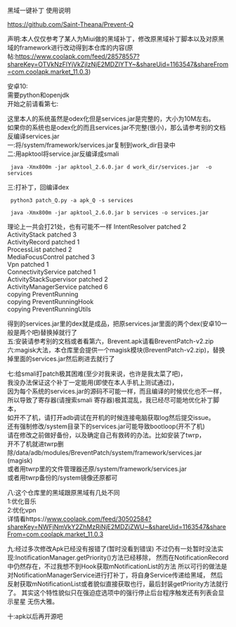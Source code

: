 
黑域一键补丁 使用说明

https://github.com/Saint-Theana/Prevent-Q

声明:本人仅仅参考了某人为Miui做的黑域补丁，修改原黑域补丁脚本以及对原黑域的framework进行改动得到本仓库的内容(原帖:https://www.coolapk.com/feed/28578557?shareKey=OTVkNzFlYjVkZjIzNjE2MDZlYTY~&shareUid=1163547&shareFrom=com.coolapk.market_11.0.3)

安卓10: <br />
需要python和openjdk<br />
开始之前请看第七:<br />

这里本人的系统虽然是odex化但是services.jar是完整的，大小为10M左右。<br />
如果你的系统也是odex化的而且services.jar不完整(很小)，那么请参考别的文档反编译services.jar<br />
一:将/system/framework/services.jar复制到work_dir目录中<br />
二:用apktool将service.jar反编译成smali<br />

```SHELL
 java -Xmx800m -jar apktool_2.6.0.jar d work_dir/services.jar  -o services
```

三:打补丁，回编译dex<br />

```SHELL
 python3 patch_Q.py -a apk_Q -s services
 
 java -Xmx800m -jar apktool_2.6.0.jar b services -o services.jar
```

理论上一共会打21处，也有可能不一样
IntentResolver patched 2<br />
ActivityStack patched 3<br />
ActivityRecord patched 1<br />
ProcessList patched 2<br />
MediaFocusControl patched 3<br />
Vpn patched 1<br />
ConnectivityService patched 1<br />
ActivityStackSupervisor patched 2<br />
ActivityManagerService patched 6<br />
copying PreventRunning<br />
copying PreventRunningHook<br />
copying PreventRunningUtils<br />


得到的services.jar里的dex就是成品，把原services.jar里面的两个dex(安卓10一般是两个吧)替换掉就行了<br />
五:安装请参考别的文档或者看第六，Brevent.apk请看BreventPatch-v2.zip
六:magisk大法，本仓库里会提供一个magisk模块(BreventPatch-v2.zip)，替换掉里面的services.jar然后刷进去就行了<br />

七:给smali打patch极其困难(至少对我来说，也许是我太菜了吧)，<br />
我没办法保证这个补丁一定能用(即使在本人手机上测试通过)，<br />
因为每个系统的services.jar的源码不可能一样，而且编译的时候优化也不一样，<br />
所以导致了寄存器(请搜索smali 寄存器)极其混乱，我已经尽可能地优化补丁脚本，<br />
如开不了机，请打开adb调试在开机的时候连接电脑获取log然后提交issue。<br />
还有强制修改/system目录下的services.jar可能导致bootloop(开不了机)<br />
请在修改之前做好备份，以及确定自己有救砖的办法。比如安装了twrp，<br />
开不了机就进twrp删除/data/adb/modules/BreventPatch/system/framework/services.jar (magisk)<br />
或者用twrp里的文件管理器还原/system/framework/services.jar<br />
或者用twrp备份的/system镜像还原都可<br />

八:这个仓库里的黑域跟原黑域有几处不同<br />
1:优化音乐<br />
2:优化vpn<br />
详情看https://www.coolapk.com/feed/30502584?shareKey=NWFjNmVkY2ZhMzRiNjE2MDZjZWU~&shareUid=1163547&shareFrom=com.coolapk.market_11.0.3<br />

九:经过多次修改Apk已经没有报错了(暂时没看到错误)
   不过仍有一处暂时没法实现:InotificationManager.getPriority()方法已经移除，
   然而在NotificationRecord中仍然存在，不过我想不到Hook获取mNotificationList的方法
   所以可行的做法是对NotificationManagerService进行打补丁，将自身Service传递给黑域，
   然后反射获取mNotificationList或者貌似直接获取也行，最后封装getPriority方法就行了。
   其实这个特性貌似只在强迫症选项中的强行停止后台程序触发还有列表会显示星星
   无伤大雅。
   
十:apk以后再开源吧